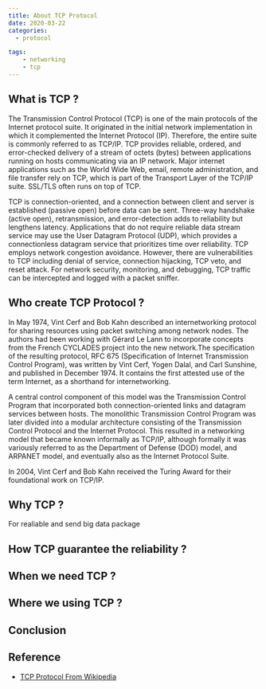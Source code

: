```yaml
---
title: About TCP Protocol
date: 2020-03-22
categories:
  - protocol

tags:
    - networking
    - tcp
---
```


## What is TCP ?

The Transmission Control Protocol (TCP) is one of the main protocols of the Internet protocol suite. It originated in the initial network implementation in which it complemented the Internet Protocol (IP). Therefore, the entire suite is commonly referred to as TCP/IP. TCP provides reliable, ordered, and error-checked delivery of a stream of octets (bytes) between applications running on hosts communicating via an IP network. Major internet applications such as the World Wide Web, email, remote administration, and file transfer rely on TCP, which is part of the Transport Layer of the TCP/IP suite. SSL/TLS often runs on top of TCP.

TCP is connection-oriented, and a connection between client and server is established (passive open) before data can be sent. Three-way handshake (active open), retransmission, and error-detection adds to reliability but lengthens latency. Applications that do not require reliable data stream service may use the User Datagram Protocol (UDP), which provides a connectionless datagram service that prioritizes time over reliability. TCP employs network congestion avoidance. However, there are vulnerabilities to TCP including denial of service, connection hijacking, TCP veto, and reset attack. For network security, monitoring, and debugging, TCP traffic can be intercepted and logged with a packet sniffer.

## Who create TCP Protocol ?

In May 1974, Vint Cerf and Bob Kahn described an internetworking protocol for sharing resources using packet switching among network nodes. The authors had been working with Gérard Le Lann  to incorporate concepts from the French CYCLADES project into the new network.The specification of the resulting protocol, RFC 675 (Specification of Internet Transmission Control Program), was written by Vint Cerf, Yogen Dalal, and Carl Sunshine, and published in December 1974. It contains the first attested use of the term Internet, as a shorthand for internetworking.

A central control component of this model was the Transmission Control Program that incorporated both connection-oriented links and datagram services between hosts. The monolithic Transmission Control Program was later divided into a modular architecture consisting of the Transmission Control Protocol and the Internet Protocol. This resulted in a networking model that became known informally as TCP/IP, although formally it was variously referred to as the Department of Defense (DOD) model, and ARPANET model, and eventually also as the Internet Protocol Suite.

In 2004, Vint Cerf and Bob Kahn received the Turing Award for their foundational work on TCP/IP.

## Why TCP ?

For realiable and send big data package

## How TCP guarantee the reliability ?

## When we need TCP ?

## Where we using TCP ?

## Conclusion

## Reference

 - [TCP Protocol From Wikipedia](https://en.wikipedia.org/wiki/Transmission_Control_Protocol#Historical_origin)